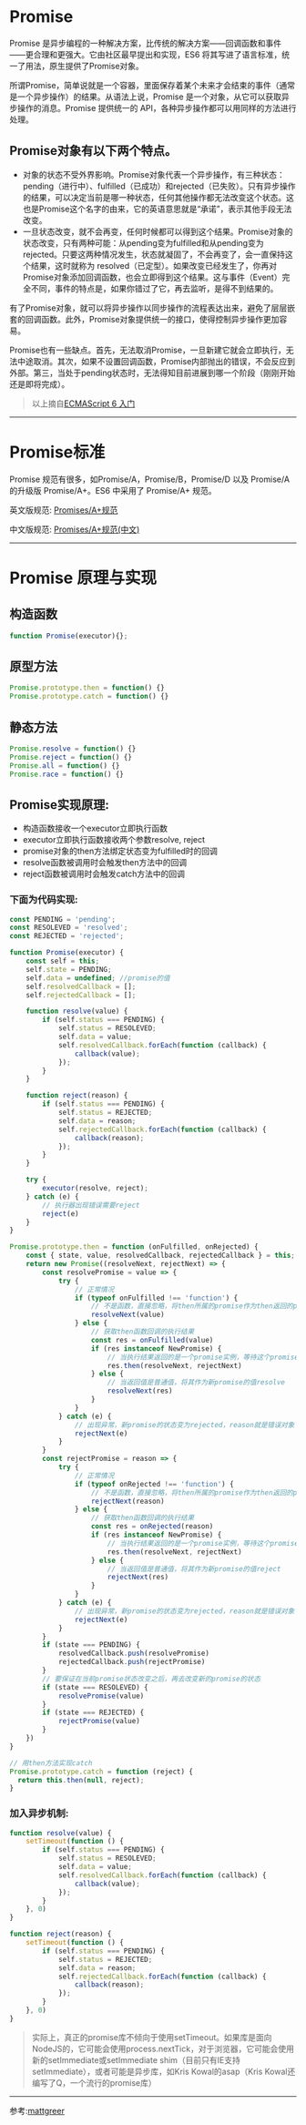 # Promise 
Promise 是异步编程的一种解决方案，比传统的解决方案——回调函数和事件——更合理和更强大。它由社区最早提出和实现，ES6 将其写进了语言标准，统一了用法，原生提供了Promise对象。

所谓Promise，简单说就是一个容器，里面保存着某个未来才会结束的事件（通常是一个异步操作）的结果。从语法上说，Promise 是一个对象，从它可以获取异步操作的消息。Promise 提供统一的 API，各种异步操作都可以用同样的方法进行处理。

## Promise对象有以下两个特点。
- 对象的状态不受外界影响。Promise对象代表一个异步操作，有三种状态：pending（进行中）、fulfilled（已成功）和rejected（已失败）。只有异步操作的结果，可以决定当前是哪一种状态，任何其他操作都无法改变这个状态。这也是Promise这个名字的由来，它的英语意思就是“承诺”，表示其他手段无法改变。
- 一旦状态改变，就不会再变，任何时候都可以得到这个结果。Promise对象的状态改变，只有两种可能：从pending变为fulfilled和从pending变为rejected。只要这两种情况发生，状态就凝固了，不会再变了，会一直保持这个结果，这时就称为 resolved（已定型）。如果改变已经发生了，你再对Promise对象添加回调函数，也会立即得到这个结果。这与事件（Event）完全不同，事件的特点是，如果你错过了它，再去监听，是得不到结果的。

有了Promise对象，就可以将异步操作以同步操作的流程表达出来，避免了层层嵌套的回调函数。此外，Promise对象提供统一的接口，使得控制异步操作更加容易。

Promise也有一些缺点。首先，无法取消Promise，一旦新建它就会立即执行，无法中途取消。其次，如果不设置回调函数，Promise内部抛出的错误，不会反应到外部。第三，当处于pending状态时，无法得知目前进展到哪一个阶段（刚刚开始还是即将完成）。

> 以上摘自[ECMAScript 6 入门](https://es6.ruanyifeng.com/#docs/promise)

---

# Promise标准
Promise 规范有很多，如Promise/A，Promise/B，Promise/D 以及 Promise/A 的升级版 Promise/A+。ES6 中采用了 Promise/A+ 规范。

英文版规范: [Promises/A+规范](https://promisesaplus.com/)

中文版规范: [Promises/A+规范(中文)](https://www.ituring.com.cn/article/66566)

---

# Promise 原理与实现
## 构造函数
```js
function Promise(executor){};
```

## 原型方法
```js
Promise.prototype.then = function() {}
Promise.prototype.catch = function() {}
```

## 静态方法
```js
Promise.resolve = function() {}
Promise.reject = function() {}
Promise.all = function() {}
Promise.race = function() {}
```

## Promise实现原理:
- 构造函数接收一个executor立即执行函数
- executor立即执行函数接收两个参数resolve, reject
- promise对象的then方法绑定状态变为fulfilled时的回调
- resolve函数被调用时会触发then方法中的回调
- reject函数被调用时会触发catch方法中的回调

### 下面为代码实现:
```js
const PENDING = 'pending';
const RESOLEVED = 'resolved';
const REJECTED = 'rejected';

function Promise(executor) {
	const self = this;
	self.state = PENDING;
	self.data = undefined; //promise的值
	self.resolvedCallback = [];
	self.rejectedCallback = [];

	function resolve(value) {
		if (self.status === PENDING) {
			self.status = RESOLEVED;
			self.data = value;
			self.resolvedCallback.forEach(function (callback) {
				callback(value);
			});
		}
	}

	function reject(reason) {
		if (self.status === PENDING) {
			self.status = REJECTED;
			self.data = reason;
			self.rejectedCallback.forEach(function (callback) {
				callback(reason);
			});
		}
	}

	try {
		executor(resolve, reject);
	} catch (e) {
		// 执行器出现错误需要reject
		reject(e)
	}
}

Promise.prototype.then = function (onFulfilled, onRejected) {
	const { state, value, resolvedCallback, rejectedCallback } = this;
	return new Promise((resolveNext, rejectNext) => {
		const resolvePromise = value => {
			try {
				// 正常情况
				if (typeof onFulfilled !== 'function') {
					// 不是函数，直接忽略，将then所属的promise作为then返回的promise的值resolve来做到值的传递
					resolveNext(value)
				} else {
					// 获取then函数回调的执行结果
					const res = onFulfilled(value)
					if (res instanceof NewPromise) {
						// 当执行结果返回的是一个promise实例，等待这个promise状态改变后再改变then返回的promise的状态
						res.then(resolveNext, rejectNext)
					} else {
						// 当返回值是普通值，将其作为新promise的值resolve
						resolveNext(res)
					}
				}
			} catch (e) {
				// 出现异常，新promise的状态变为rejected，reason就是错误对象
				rejectNext(e)
			}
		}
		const rejectPromise = reason => {
			try {
				// 正常情况
				if (typeof onRejected !== 'function') {
					// 不是函数，直接忽略，将then所属的promise作为then返回的promise的值reject来做到值的传递
					rejectNext(reason)
				} else {
					// 获取then函数回调的执行结果
					const res = onRejected(reason)
					if (res instanceof NewPromise) {
						// 当执行结果返回的是一个promise实例，等待这个promise状态改变后再改变then返回的promise的状态
						res.then(resolveNext, rejectNext)
					} else {
						// 当返回值是普通值，将其作为新promise的值reject
						rejectNext(res)
					}
				}
			} catch (e) {
				// 出现异常，新promise的状态变为rejected，reason就是错误对象
				rejectNext(e)
			}
		}
		if (state === PENDING) {
			resolvedCallback.push(resolvePromise)
			rejectedCallback.push(rejectPromise)
		}
		// 要保证在当前promise状态改变之后，再去改变新的promise的状态
		if (state === RESOLEVED) {
			resolvePromise(value)
		}
		if (state === REJECTED) {
			rejectPromise(value)
		}
	})
}

// 用then方法实现catch
Promise.prototype.catch = function (reject) {
  return this.then(null, reject);
}
```

### 加入异步机制:
```js
function resolve(value) {
	setTimeout(function () {
		if (self.status === PENDING) {
			self.status = RESOLEVED;
			self.data = value;
			self.resolvedCallback.forEach(function (callback) {
				callback(value);
			});
		}
	}, 0)
}

function reject(reason) {
	setTimeout(function () {
		if (self.status === PENDING) {
			self.status = REJECTED;
			self.data = reason;
			self.rejectedCallback.forEach(function (callback) {
				callback(reason);
			});
		}
	}, 0)
}
```

>实际上，真正的promise库不倾向于使用setTimeout。如果库是面向NodeJS的，它可能会使用process.nextTick，对于浏览器，它可能会使用新的setImmediate或setImmediate shim（目前只有IE支持setImmediate），或者可能是异步库，如Kris Kowal的asap（Kris Kowal还编写了Q，一个流行的promise库）

---

参考:[mattgreer](http://www.mattgreer.org/articles/promises-in-wicked-detail/)